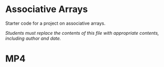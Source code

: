 Associative Arrays
==================

Starter code for a project on associative arrays.

_Students must replace the contents of this file with appropriate
contents, including author and date._

# MP4
